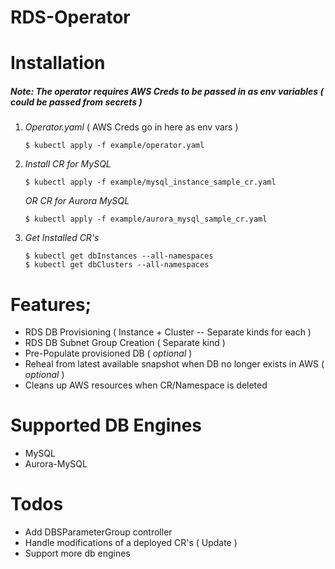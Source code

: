 
# RDS-Operator
# Installation
##### Note: The operator requires AWS Creds to be passed in as env variables ( could be passed from secrets )

1.  *Operator.yaml* ( AWS Creds go in here as env vars )
    ```
    $ kubectl apply -f example/operator.yaml
    ```
2. *Install CR for MySQL*
    ```
    $ kubectl apply -f example/mysql_instance_sample_cr.yaml
    ```
    *OR CR for Aurora MySQL*
    ```
    $ kubectl apply -f example/aurora_mysql_sample_cr.yaml
    ```
3. *Get Installed CR's*
    ```
    $ kubectl get dbInstances --all-namespaces
    $ kubectl get dbClusters --all-namespaces
# Features;
  - RDS DB Provisioning ( Instance + Cluster -- Separate kinds for each )
  - RDS DB Subnet Group Creation ( Separate kind )
  - Pre-Populate provisioned DB ( *optional* )
  - Reheal from latest available snapshot when DB no longer exists in AWS ( *optional* )
  - Cleans up AWS resources when CR/Namespace is deleted
# Supported DB Engines
- MySQL
- Aurora-MySQL
# Todos
 - Add DBSParameterGroup controller
 - Handle modifications of a deployed CR's ( Update )
 - Support more db engines


